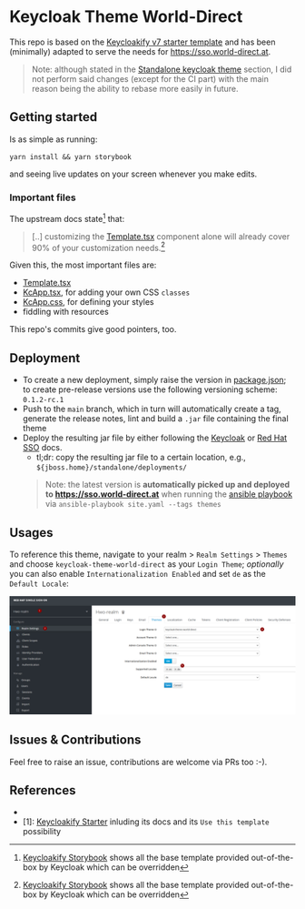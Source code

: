 # Keycloak Theme World-Direct

This repo is based on the [Keycloakify v7 starter template](https://github.com/keycloakify/keycloakify-starter) and has been (minimally) adapted to serve the needs for <https://sso.world-direct.at>.

> Note: although stated in the [Standalone keycloak theme](https://github.com/keycloakify/keycloakify-starter#standalone-keycloak-theme) section, I did not perform said changes (except for the CI part) with the main reason being the ability to rebase more easily in future.

## Getting started

Is as simple as running:

```shell
yarn install && yarn storybook
```

and seeing live updates on your screen whenever you make edits.

### Important files

The upstream docs state[^0] that:
> [..] customizing the [Template.tsx](src/keycloak-theme/login/Template.tsx) component alone will already cover 90% of your customization needs.[^0]

Given this, the most important files are:

* [Template.tsx](src/keycloak-theme/login/Template.tsx)
* [KcApp.tsx](src/keycloak-theme/login/KcApp.tsx), for adding your own CSS `classes`
* [KcApp.css](src/keycloak-theme/login/KcApp.css), for defining your styles
* fiddling with resources

This repo's commits give good pointers, too.

## Deployment

* To create a new deployment, simply raise the version in [package.json](package.json); to create pre-release versions use the following versioning scheme: `0.1.2-rc.1`
* Push to the `main` branch, which in turn will automatically create a tag, generate the release notes, lint and build a `.jar` file containing the final theme
* Deploy the resulting jar file by either following the [Keycloak](https://www.keycloak.org/docs/latest/server_development/#deploying-themes) or [Red Hat SSO](https://access.redhat.com/documentation/en-us/red_hat_single_sign-on/7.6/html/server_developer_guide/themes#deploying_themes) docs.
  * tl;dr: copy the resulting jar file to a certain location, e.g., `${jboss.home}/standalone/deployments/`
  > Note: the latest version is **automatically picked up and deployed to <https://sso.world-direct.at>** when running the [ansible playbook](https://github.com/world-direct/redhatsso/) via `ansible-playbook site.yaml --tags themes`

## Usages

To reference this theme, navigate to your realm > `Realm Settings` > `Themes` and choose `keycloak-theme-world-direct` as your `Login Theme`; *optionally* you can also enable `Internationalization Enabled` and set `de` as the `Default Locale`:

![referencing_theme_in_realm](docs/referencing_theme_in_realm.png)

## Issues & Contributions

Feel free to raise an issue, contributions are welcome via PRs too :-).

## References

* [^0]: [Keycloakify Storybook](https://storybook.keycloakify.dev) shows all the base template provided out-of-the-box by Keycloak which can be overridden
* [1]: [Keycloakify Starter](https://github.com/keycloakify/keycloakify-starter#standalone-keycloak-theme) inluding its docs and its `Use this template` possibility
